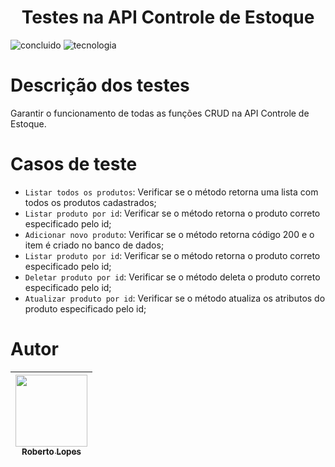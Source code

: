 <h1 align="center"> Testes na API Controle de Estoque </h1>

![concluido](https://img.shields.io/badge/Status-Concluido-blue)
![tecnologia](https://img.shields.io/badge/Tecnologia%20Utilizada%3A-Cypress-green)


# Descrição dos testes

Garantir o funcionamento de todas as funções CRUD na API Controle de Estoque.

# Casos de teste

- `Listar todos os produtos`: Verificar se o método retorna uma lista com todos os produtos cadastrados;
- `Listar produto por id`: Verificar se o método retorna o produto correto especificado pelo id;
- `Adicionar novo produto`: Verificar se o método retorna código 200 e o item é criado no banco de dados;
- `Listar produto por id`: Verificar se o método retorna o produto correto especificado pelo id;
- `Deletar produto por id`: Verificar se o método deleta o produto correto especificado pelo id;
- `Atualizar produto por id`: Verificar se o método atualiza os atributos do produto especificado pelo id;

# Autor

| [<img src="https://avatars.githubusercontent.com/u/91472873?s=400&u=9bb03ad8dbef6b226a2d043fc9eced40613c554b&v=4" width=115><br><sub>Roberto Lopes</sub>](https://github.com/Roberto-Lopes) |
| :---: |

